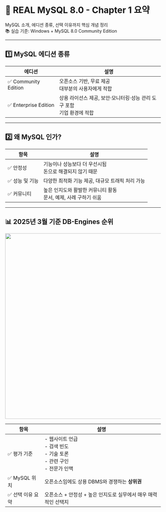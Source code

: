 # 📘 REAL MySQL 8.0 - Chapter 1 요약

MySQL 소개, 에디션 종류, 선택 이유까지 핵심 개념 정리  
📚 실습 기준: Windows + MySQL 8.0 Community Edition

---

## 1️⃣ MySQL 에디션 종류

| 에디션              | 설명                                                                   |
|---------------------|------------------------------------------------------------------------|
| ✅ Community Edition | 오픈소스 기반, 무료 제공<br>대부분의 사용자에게 적합                     |
| ✅ Enterprise Edition| 상용 라이선스 제공, 보안·모니터링·성능 관리 도구 포함<br>기업 환경에 적합 |

---

## 2️⃣ 왜 MySQL 인가?

| 항목           | 설명                                                                  |
|----------------|-----------------------------------------------------------------------|
| ✅ 안정성       | 기능이나 성능보다 더 우선시됨<br>돈으로 해결되지 않기 때문                  |
| ✅ 성능 및 기능   | 다양한 최적화 기능 제공, 대규모 트래픽 처리 가능                           |
| ✅ 커뮤니티     | 높은 인지도와 활발한 커뮤니티 활동<br>문서, 예제, 사례 구하기 쉬움            |

---

## 📊 2025년 3월 기준 DB-Engines 순위

<div align="center">
  <img src="https://github.com/jaehun167/MySQL/blob/main/1장/db-ranking.png?raw=true" width="600"/>
</div>

| 항목            | 설명                                                                 |
|-----------------|----------------------------------------------------------------------|
| ✅ 평가 기준      | - 웹사이트 언급<br>- 검색 빈도<br>- 기술 토론<br>- 관련 구인<br>- 전문가 인맥 |
| ✅ MySQL 위치     | 오픈소스임에도 상용 DBMS와 경쟁하는 **상위권**                         |
| ✅ 선택 이유 요약 | 오픈소스 + 안정성 + 높은 인지도로 실무에서 매우 매력적인 선택지          |
